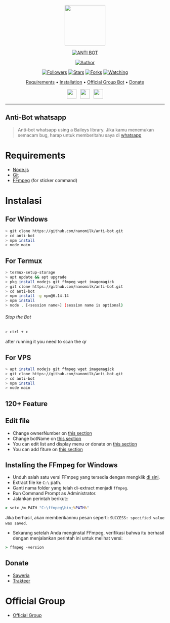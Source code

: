 <p align="center">
<img src="https://media1.giphy.com/media/tXwHTbQuyjo1q/giphy.gif" width="128" height="128"/>


</p>
<p align="center">
<a href="#"><img title="ANTI BOT" src="https://img.shields.io/badge/ANTI BOT-green?colorA=%23ff0000&colorB=%23017e40&style=for-the-badge"></a>
</p>
<p align="center">
<a href="https://github.com/nanomilk/anti-bot"><img title="Author" src="https://img.shields.io/badge/Author-Nanomilk-red.svg?style=for-the-badge&logo=github"></a>
</p>
<p align="center">
<a href="https://github.com/nanomilk/anti-bot"><img title="Followers" src="https://img.shields.io/github/followers/nanomilk?color=blue&style=flat-square"></a>
<a href="https://github.com/nanomilk/anti-bot"><img title="Stars" src="https://img.shields.io/github/stars/nanomilk/anti-bot?color=red&style=flat-square"></a>
<a href="https://github.com/nanomilk/anti-bot/network/members"><img title="Forks" src="https://img.shields.io/github/forks/nanomilk/anti-bot?color=red&style=flat-square"></a>
<a href="https://github.com/nanomilk/anti-bot/watchers"><img title="Watching" src="https://img.shields.io/github/watchers/nanomilk/anti-bot?label=Watchers&color=blue&style=flat-square"></a>
</p>

<p align="center">
  <a href="https://github.com/nanomilk/anti-bot#requirements">Requirements</a> •
  <a href="https://github.com/nanomilk/anti-bot#instalasi">Installation</a> •
  <a href="https://github.com/nanomilk/anti-bot#Official-Group"> Official Group Bot</a> •
  <a href="https://github.com/nanomilk/anti-bot#donate">Donate</a>

<p align='center'>
   <a href="https://instagram.com/ghost19_ui"><img height="30" src="https://github.com/TobyG74/TobyG74/blob/main/instagram.jpg?raw=true"></a>&nbsp;&nbsp;
   <a href="https://www.facebook.com/rashidsire"><img height="30" src="https://github.com/TobyG74/TobyG74/blob/main/facebook.png?raw=true"></a>&nbsp;&nbsp;
   <a href="https://wa.me/6282331033919?text=hello"><img height="30" src="https://encrypted-tbn0.gstatic.com/images?q=tbn:ANd9GcRBc_3WgZjWOtqdKZQbdkxUl5A31GZ_YC35zQ&usqp=CAU"></a>
</P>
</p>
</div>


---

## Anti-Bot whatsapp 
> Anti-bot whatsapp using a Baileys library. Jika kamu menemukan semacam bug, harap untuk memberitahu saya di [whatsapp](https://wa.me/6282331033919?text?=)
>
>

# Requirements
* [Node.js](https://nodejs.org/en/)
* [Git](https://git-scm.com/downloads)
* [FFmpeg](https://github.com/BtbN/FFmpeg-Builds/releases/download/autobuild-2020-12-08-13-03/ffmpeg-n4.3.1-26-gca55240b8c-win64-gpl-4.3.zip) (for sticker command)

# Instalasi
## For Windows
```bash
> git clone https://github.com/nanomilk/anti-bot.git
> cd anti-bot
> npm install
> node main
```
## For Termux
```bash
> termux-setup-storage
> apt update && apt upgrade
> pkg install nodejs git ffmpeg wget imagemagick
> git clone https://github.com/nanomilk/anti-bot.git
> cd anti-bot
> npm install -g npm@6.14.14
> npm install
> node . [<session name>] (session name is optional)
```

###### Stop the Bot

```bash
> ctrl + c
```
after running it you need to scan the qr
## For VPS
```bash
> apt install nodejs git ffmpeg wget imagemagick
> git clone https://github.com/nanomilk/anti-bot.git
> cd anti-bot
> npm install
> node main
```

## 120+ Feature
## Edit file
- Change ownerNumber on [this section](https://github.com/nanomilk/anti-bot/blob/7a7ebe69cf44686d8a577f616b38b5d299ffefcc/config.json#L2)
- Change botName on [this section](https://github.com/nanomilk/anti-bot/blob/7a7ebe69cf44686d8a577f616b38b5d299ffefcc/config.json#L3)
- You can edit list and display menu or donate on [this section](https://github.com/nanomilk/anti-bot/blob/main/help/ind.js)
- You can add fiture on [this section](https://github.com/nanomilk/anti-bot/tree/main/message)


## Installing the FFmpeg for Windows
* Unduh salah satu versi FFmpeg yang tersedia dengan mengklik [di sini](https://www.gyan.dev/ffmpeg/builds/).
* Extract file ke `C:\` path.
* Ganti nama folder yang telah di-extract menjadi `ffmpeg`.
* Run Command Prompt as Administrator.
* Jalankan perintah berikut::
```cmd
> setx /m PATH "C:\ffmpeg\bin;%PATH%"
```
Jika berhasil, akan memberikanmu pesan seperti: `SUCCESS: specified value was saved`.
* Sekarang setelah Anda menginstal FFmpeg, verifikasi bahwa itu berhasil dengan menjalankan perintah ini untuk melihat versi:
```cmd
> ffmpeg -version
```

## Donate
- [Saweria](https://saweria.co/nightsleep1)
- [Trakteer](https://trakteer.id/nightsleep1)

# Official Group
- [Official Group](https://chat.whatsapp.com/ILrO3rqLbCO3x4iqyaiNuc)

